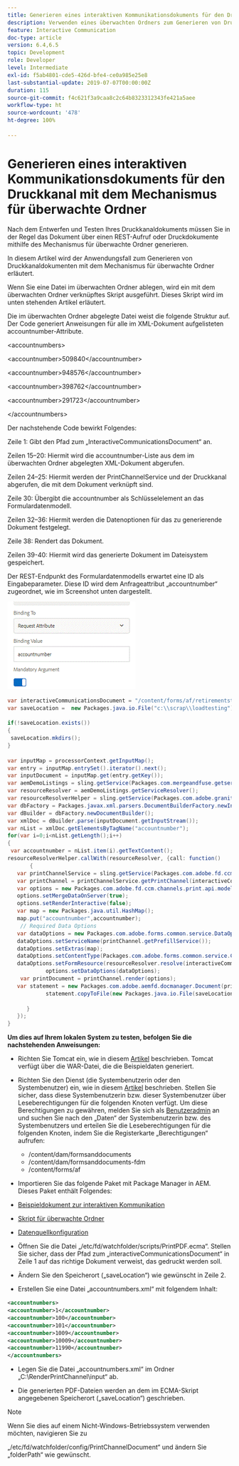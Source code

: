 ```yaml
---
title: Generieren eines interaktiven Kommunikationsdokuments für den Druckkanal mit dem Mechanismus für überwachte Ordner
description: Verwenden eines überwachten Ordners zum Generieren von Druckkanaldokumenten
feature: Interactive Communication
doc-type: article
version: 6.4,6.5
topic: Development
role: Developer
level: Intermediate
exl-id: f5ab4801-cde5-426d-bfe4-ce0a985e25e8
last-substantial-update: 2019-07-07T00:00:00Z
duration: 115
source-git-commit: f4c621f3a9caa8c2c64b8323312343fe421a5aee
workflow-type: ht
source-wordcount: '478'
ht-degree: 100%

---
```


# Generieren eines interaktiven Kommunikationsdokuments für den Druckkanal mit dem Mechanismus für überwachte Ordner

Nach dem Entwerfen und Testen Ihres Druckkanaldokuments müssen Sie in der Regel das Dokument über einen REST-Aufruf oder Druckdokumente mithilfe des Mechanismus für überwachte Ordner generieren.

In diesem Artikel wird der Anwendungsfall zum Generieren von Druckkanaldokumenten mit dem Mechanismus für überwachte Ordner erläutert.

Wenn Sie eine Datei im überwachten Ordner ablegen, wird ein mit dem überwachten Ordner verknüpftes Skript ausgeführt. Dieses Skript wird im unten stehenden Artikel erläutert.

Die im überwachten Ordner abgelegte Datei weist die folgende Struktur auf. Der Code generiert Anweisungen für alle im XML-Dokument aufgelisteten accountnumber-Attribute.

&lt;accountnumbers>

&lt;accountnumber>509840&lt;/accountnumber>

&lt;accountnumber>948576&lt;/accountnumber>

&lt;accountnumber>398762&lt;/accountnumber>

&lt;accountnumber>291723&lt;/accountnumber>

&lt;/accountnumbers>

Der nachstehende Code bewirkt Folgendes:

Zeile 1: Gibt den Pfad zum „InteractiveCommunicationsDocument“ an.

Zeilen 15–20: Hiermit wird die accountnumber-Liste aus dem im überwachten Ordner abgelegten XML-Dokument abgerufen.

Zeilen 24–25: Hiermit werden der PrintChannelService und der Druckkanal abgerufen, die mit dem Dokument verknüpft sind.

Zeile 30: Übergibt die accountnumber als Schlüsselelement an das Formulardatenmodell.

Zeilen 32–36: Hiermit werden die Datenoptionen für das zu generierende Dokument festgelegt.

Zeile 38: Rendert das Dokument.

Zeilen 39-40: Hiermit wird das generierte Dokument im Dateisystem gespeichert.

Der REST-Endpunkt des Formulardatenmodells erwartet eine ID als Eingabeparameter. Diese ID wird dem Anfrageattribut „accountnumber“ zugeordnet, wie im Screenshot unten dargestellt.

![Anfrageattribut](assets/requestattributeprintchannel.gif)

```java
var interactiveCommunicationsDocument = "/content/forms/af/retirementstatementprint/channels/print/";
var saveLocation =  new Packages.java.io.File("c:\\scrap\\loadtesting");

if(!saveLocation.exists())
{
 saveLocation.mkdirs();
}

var inputMap = processorContext.getInputMap();
var entry = inputMap.entrySet().iterator().next();
var inputDocument = inputMap.get(entry.getKey());
var aemDemoListings = sling.getService(Packages.com.mergeandfuse.getserviceuserresolver.GetResolver);
var resourceResolver = aemDemoListings.getServiceResolver();
var resourceResolverHelper = sling.getService(Packages.com.adobe.granite.resourceresolverhelper.ResourceResolverHelper);
var dbFactory = Packages.javax.xml.parsers.DocumentBuilderFactory.newInstance();
var dBuilder = dbFactory.newDocumentBuilder();
var xmlDoc = dBuilder.parse(inputDocument.getInputStream());
var nList = xmlDoc.getElementsByTagName("accountnumber");
for(var i=0;i<nList.getLength();i++)
{
 var accountnumber = nList.item(i).getTextContent();
resourceResolverHelper.callWith(resourceResolver, {call: function()
       {
   var printChannelService = sling.getService(Packages.com.adobe.fd.ccm.channels.print.api.service.PrintChannelService);
   var printChannel = printChannelService.getPrintChannel(interactiveCommunicationsDocument);
   var options = new Packages.com.adobe.fd.ccm.channels.print.api.model.PrintChannelRenderOptions();
   options.setMergeDataOnServer(true);
   options.setRenderInteractive(false);
   var map = new Packages.java.util.HashMap();
   map.put("accountnumber",accountnumber);
    // Required Data Options
   var dataOptions = new Packages.com.adobe.forms.common.service.DataOptions(); 
   dataOptions.setServiceName(printChannel.getPrefillService()); 
   dataOptions.setExtras(map); 
   dataOptions.setContentType(Packages.com.adobe.forms.common.service.ContentType.JSON);
   dataOptions.setFormResource(resourceResolver.resolve(interactiveCommunicationsDocument));
            options.setDataOptions(dataOptions); 
    var printDocument = printChannel.render(options);
   var statement = new Packages.com.adobe.aemfd.docmanager.Document(printDocument.getInputStream());
            statement.copyToFile(new Packages.java.io.File(saveLocation+"\\"+accountnumber+".pdf"));

      }
   });
}
```


**Um dies auf Ihrem lokalen System zu testen, befolgen Sie die nachstehenden Anweisungen:**

* Richten Sie Tomcat ein, wie in diesem [Artikel](/help/forms/ic-print-channel-tutorial/set-up-tomcat.md) beschrieben. Tomcat verfügt über die WAR-Datei, die die Beispieldaten generiert.
* Richten Sie den Dienst (die Systembenutzerin oder den Systembenutzer) ein, wie in diesem [Artikel](/help/forms/adaptive-forms/service-user-tutorial-develop.md) beschrieben.
Stellen Sie sicher, dass diese Systembenutzerin bzw. dieser Systembenutzer über Leseberechtigungen für die folgenden Knoten verfügt. Um diese Berechtigungen zu gewähren, melden Sie sich als [Benutzeradmin](https://localhost:4502/useradmin) an und suchen Sie nach den „Daten“ der Systembenutzerin bzw. des Systembenutzers und erteilen Sie die Leseberechtigungen für die folgenden Knoten, indem Sie die Registerkarte „Berechtigungen“ aufrufen:
   * /content/dam/formsanddocuments
   * /content/dam/formsanddocuments-fdm
   * /content/forms/af
* Importieren Sie das folgende Paket mit Package Manager in AEM. Dieses Paket enthält Folgendes:


* [Beispieldokument zur interaktiven Kommunikation](assets/retirementstatementprint.zip)
* [Skript für überwachte Ordner](assets/printchanneldocumentusingwatchedfolder.zip)
* [Datenquellkonfiguration](assets/datasource.zip)

* Öffnen Sie die Datei „/etc/fd/watchfolder/scripts/PrintPDF.ecma“. Stellen Sie sicher, dass der Pfad zum „interactiveCommunicationsDocument“ in Zeile 1 auf das richtige Dokument verweist, das gedruckt werden soll.

* Ändern Sie den Speicherort („saveLocation“) wie gewünscht in Zeile 2.

* Erstellen Sie eine Datei „accountnumbers.xml“ mit folgendem Inhalt:

```xml
<accountnumbers>
<accountnumber>1</accountnumber>
<accountnumber>100</accountnumber>
<accountnumber>101</accountnumber>
<accountnumber>1009</accountnumber>
<accountnumber>10009</accountnumber>
<accountnumber>11990</accountnumber>
</accountnumbers>
```


* Legen Sie die Datei „accountnumbers.xml“ im Ordner „C:\RenderPrintChannel\input“ ab.

* Die generierten PDF-Dateien werden an dem im ECMA-Skript angegebenen Speicherort („saveLocation“) geschrieben.

>[!NOTE]
>
>Wenn Sie dies auf einem Nicht-Windows-Betriebssystem verwenden möchten, navigieren Sie zu
>
>„/etc/fd/watchfolder/config/PrintChannelDocument“ und ändern Sie „folderPath“ wie gewünscht.
